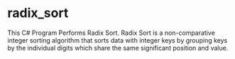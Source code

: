 # radix_sort

This C# Program Performs Radix Sort. Radix Sort is a non-comparative integer sorting algorithm that sorts data with integer keys by grouping keys by the individual digits which share the same significant position and value.

